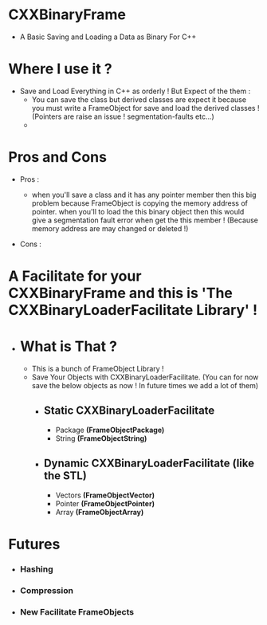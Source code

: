 # CXXBinaryFrame
* A Basic Saving and Loading a Data as Binary For C++


# Where I use it ?
* Save and Load Everything in C++ as orderly ! But Expect of the them : 
  * You can save the class but derived classes are expect it because you must write a FrameObject for save and load the derived classes ! (Pointers are raise an         issue ! segmentation-faults etc...)
  * 

# Pros and Cons 
* Pros :
  * when you'll save a class and it has any pointer member then this big problem because FrameObject is copying the memory address of pointer. when you'll to load     the this binary object then this would give a segmentation fault error when get the this member ! (Because memory address are may changed or deleted !)

* Cons :


# A Facilitate for your CXXBinaryFrame and this is 'The CXXBinaryLoaderFacilitate Library' !
  * # What is That ?
    * This is a bunch of FrameObject Library !
    * Save Your Objects with CXXBinaryLoaderFacilitate. (You can for now save the below objects as now ! In future times we add a lot of them)
      * ## Static CXXBinaryLoaderFacilitate
        * Package **(FrameObjectPackage)**
        * String **(FrameObjectString)**
        
      * ## Dynamic CXXBinaryLoaderFacilitate (like the STL)
        * Vectors **(FrameObjectVector)**
        * Pointer **(FrameObjectPointer)**
        * Array   **(FrameObjectArray)**

# Futures
   * ### Hashing
   * ### Compression
   * ### New Facilitate FrameObjects
